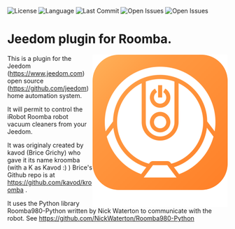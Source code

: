 ![License](https://badgen.net/github/license/Mips2648/jeedom-kroomba) ![Language](https://badgen.net/badge/Language/PHP/blue)
![Last Commit](https://badgen.net/github/last-commit/Mips2648/jeedom-kroomba)
![Open Issues](https://badgen.net/github/open-issues/Mips2648/jeedom-kroomba) ![Open Issues](https://badgen.net/github/open-prs/Mips2648/jeedom-kroomba)

# Jeedom plugin for Roomba.

<img src="plugin_info/kroomba_icon.png" align="right">

This is a plugin for the Jeedom (https://www.jeedom.com) open source (https://github.com/jeedom) home automation system.

It will permit to control the iRobot Roomba robot vacuum cleaners from your Jeedom.

It was originaly created by kavod (Brice Grichy) who gave  it its name kroomba (with a K as Kavod :) )
Brice's Github repo is at  https://github.com/kavod/kroomba .

It uses the Python library Roomba980-Python written by Nick Waterton to communicate with the robot. See https://github.com/NickWaterton/Roomba980-Python
